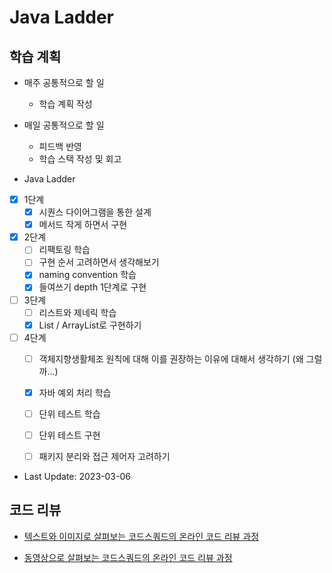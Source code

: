 # Java Ladder

## 학습 계획
- 매주 공통적으로 할 일 
  - 학습 계획 작성
- 매일 공통적으로 할 일
  - 피드백 반영
  - 학습 스택 작성 및 회고
  

- Java Ladder
- [x] 1단계
    - [x] 시퀀스 다이어그램을 통한 설계
    - [x] 메서드 작게 하면서 구현

- [x] 2단계
    - [ ] 리팩토링 학습
    - [ ] 구현 순서 고려하면서 생각해보기
    - [x] naming convention 학습
    - [x] 들여쓰기 depth 1단계로 구현

- [ ] 3단계
    - [ ] 리스트와 제네릭 학습
    - [x] List / ArrayList로 구현하기

- [ ] 4단계
    - [ ] 객체지향생활체조 원칙에 대해 이를 권장하는 이유에 대해서 생각하기 (왜 그럴까...)
    - [x] 자바 예외 처리 학습
    - [ ] 단위 테스트 학습
    - [ ] 단위 테스트 구현
    - [ ] 패키지 분리와 접근 제어자 고려하기


- Last Update: 2023-03-06


## 코드 리뷰

* [텍스트와 이미지로 살펴보는 코드스쿼드의 온라인 코드 리뷰 과정](https://github.com/code-squad/codesquad-docs/blob/master/codereview/README.md)

* [동영상으로 살펴보는 코드스쿼드의 온라인 코드 리뷰 과정](https://youtube.com/watch?v=lFinZfu3QO0&si=EnSIkaIECMiOmarE)
